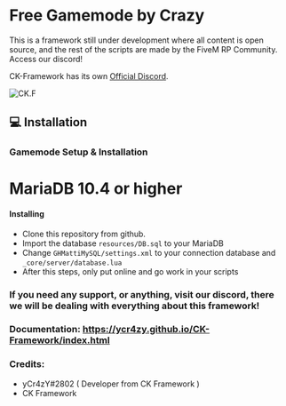 # Free Gamemode by Crazy
This is a framework still under development where all content is open source, and the rest of the scripts are made by the FiveM RP Community. Access our discord!

CK-Framework has its own [Official Discord](https://discord.io/ckframework).

![CK.F](https://cdn.discordapp.com/attachments/571854796831719441/683020504537366541/CK_logo.png)

## 💻 Installation

### Gamemode Setup & Installation

# MariaDB 10.4 or higher

#### Installing

-   Clone this repository from github.
-   Import the database `resources/DB.sql` to your MariaDB
-   Change `GHMattiMySQL/settings.xml` to your connection database and `_core/server/database.lua`
-   After this steps, only put online and go work in your scripts

### If you need any support, or anything, visit our discord, there we will be dealing with everything about this framework!

### Documentation: https://ycr4zy.github.io/CK-Framework/index.html

### Credits:
  - yCr4zY#2802 ( Developer from CK Framework )
  - CK Framework
